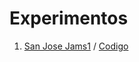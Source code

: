 # Experimentos
1. [San Jose Jams1](https://manuelhernandezleon.github.io/Experimentos/Jams/) / 
[Codigo](https://github.com/manuelhernandezleon/Experimentos/tree/main/Jams/jams.js)
